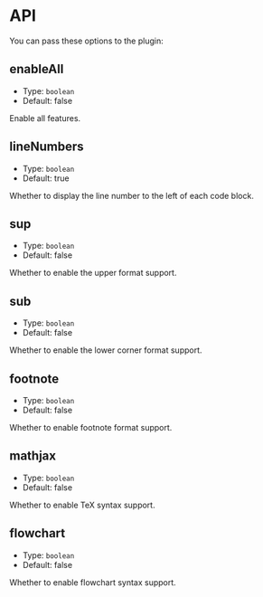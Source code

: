 # API

You can pass these options to the plugin:

## enableAll

- Type: `boolean`
- Default: false

Enable all features.

## lineNumbers

- Type: `boolean`
- Default: true

Whether to display the line number to the left of each code block.

## sup

- Type: `boolean`
- Default: false

Whether to enable the upper format support.

## sub

- Type: `boolean`
- Default: false

Whether to enable the lower corner format support.

## footnote

- Type: `boolean`
- Default: false

Whether to enable footnote format support.

## mathjax

- Type: `boolean`
- Default: false

Whether to enable TeX syntax support.

## flowchart

- Type: `boolean`
- Default: false

Whether to enable flowchart syntax support.
